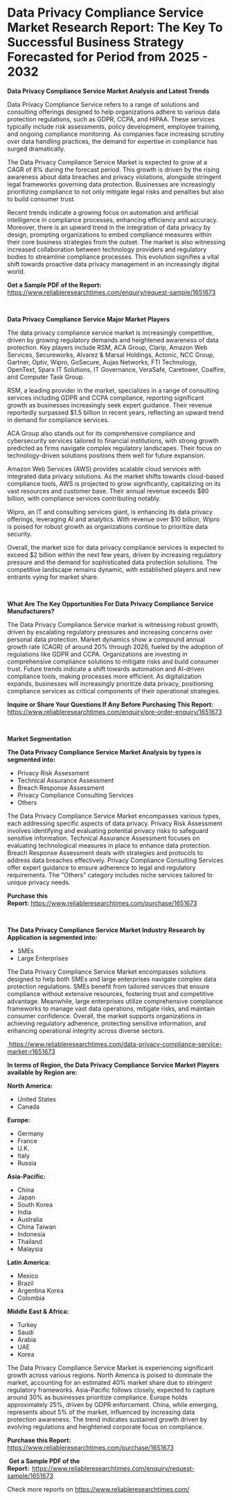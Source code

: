 <p><h1>Data Privacy Compliance Service Market Research Report: The Key To Successful Business Strategy Forecasted for Period from 2025 - 2032</h1></p><p><strong>Data Privacy Compliance Service Market Analysis and Latest Trends</strong></p>
<p><p>Data Privacy Compliance Service refers to a range of solutions and consulting offerings designed to help organizations adhere to various data protection regulations, such as GDPR, CCPA, and HIPAA. These services typically include risk assessments, policy development, employee training, and ongoing compliance monitoring. As companies face increasing scrutiny over data handling practices, the demand for expertise in compliance has surged dramatically.</p><p>The Data Privacy Compliance Service Market is expected to grow at a CAGR of 8% during the forecast period. This growth is driven by the rising awareness about data breaches and privacy violations, alongside stringent legal frameworks governing data protection. Businesses are increasingly prioritizing compliance to not only mitigate legal risks and penalties but also to build consumer trust. </p><p>Recent trends indicate a growing focus on automation and artificial intelligence in compliance processes, enhancing efficiency and accuracy. Moreover, there is an upward trend in the integration of data privacy by design, prompting organizations to embed compliance measures within their core business strategies from the outset. The market is also witnessing increased collaboration between technology providers and regulatory bodies to streamline compliance processes. This evolution signifies a vital shift towards proactive data privacy management in an increasingly digital world.</p></p>
<p><strong>Get a Sample PDF of the Report:&nbsp;</strong> <a href="https://www.reliableresearchtimes.com/enquiry/request-sample/1651673?utm_campaign=2241&utm_medium=2&utm_source=Github&utm_content=ia&utm_term=23032025&utm_id=data-privacy-compliance-service">https://www.reliableresearchtimes.com/enquiry/request-sample/1651673</a></p>
<p>&nbsp;</p>
<p><strong>Data Privacy Compliance Service Major Market Players</strong></p>
<p><p>The data privacy compliance service market is increasingly competitive, driven by growing regulatory demands and heightened awareness of data protection. Key players include RSM, ACA Group, Clarip, Amazon Web Services, Secureworks, Alvarez & Marsal Holdings, Actonic, NCC Group, Gartner, Optiv, Wipro, GoSecure, Aujas Networks, FTI Technology, OpenText, Sparx IT Solutions, IT Governance, VeraSafe, Caretower, Coalfire, and Computer Task Group.</p><p>RSM, a leading provider in the market, specializes in a range of consulting services including GDPR and CCPA compliance, reporting significant growth as businesses increasingly seek expert guidance. Their revenue reportedly surpassed $1.5 billion in recent years, reflecting an upward trend in demand for compliance services.</p><p>ACA Group also stands out for its comprehensive compliance and cybersecurity services tailored to financial institutions, with strong growth predicted as firms navigate complex regulatory landscapes. Their focus on technology-driven solutions positions them well for future expansion.</p><p>Amazon Web Services (AWS) provides scalable cloud services with integrated data privacy solutions. As the market shifts towards cloud-based compliance tools, AWS is projected to grow significantly, capitalizing on its vast resources and customer base. Their annual revenue exceeds $80 billion, with compliance services contributing notably.</p><p>Wipro, an IT and consulting services giant, is enhancing its data privacy offerings, leveraging AI and analytics. With revenue over $10 billion, Wipro is poised for robust growth as organizations continue to prioritize data security.</p><p>Overall, the market size for data privacy compliance services is expected to exceed $2 billion within the next few years, driven by increasing regulatory pressure and the demand for sophisticated data protection solutions. The competitive landscape remains dynamic, with established players and new entrants vying for market share.</p></p>
<p>&nbsp;</p>
<p><strong>What Are The Key Opportunities For Data Privacy Compliance Service Manufacturers?</strong></p>
<p><p>The Data Privacy Compliance Service market is witnessing robust growth, driven by escalating regulatory pressures and increasing concerns over personal data protection. Market dynamics show a compound annual growth rate (CAGR) of around 20% through 2026, fueled by the adoption of regulations like GDPR and CCPA. Organizations are investing in comprehensive compliance solutions to mitigate risks and build consumer trust. Future trends indicate a shift towards automation and AI-driven compliance tools, making processes more efficient. As digitalization expands, businesses will increasingly prioritize data privacy, positioning compliance services as critical components of their operational strategies.</p></p>
<p><strong>Inquire or Share Your Questions If Any Before Purchasing This Report:</strong> <a href="https://www.reliableresearchtimes.com/enquiry/pre-order-enquiry/1651673?utm_campaign=2241&utm_medium=2&utm_source=Github&utm_content=ia&utm_term=23032025&utm_id=data-privacy-compliance-service">https://www.reliableresearchtimes.com/enquiry/pre-order-enquiry/1651673</a></p>
<p>&nbsp;</p>
<p><strong>Market Segmentation</strong></p>
<p><strong>The Data Privacy Compliance Service Market Analysis by types is segmented into:</strong></p>
<p><ul><li>Privacy Risk Assessment</li><li>Technical Assurance Assessment</li><li>Breach Response Assessment</li><li>Privacy Compliance Consulting Services</li><li>Others</li></ul></p>
<p><p>The Data Privacy Compliance Service Market encompasses various types, each addressing specific aspects of data privacy. Privacy Risk Assessment involves identifying and evaluating potential privacy risks to safeguard sensitive information. Technical Assurance Assessment focuses on evaluating technological measures in place to enhance data protection. Breach Response Assessment deals with strategies and protocols to address data breaches effectively. Privacy Compliance Consulting Services offer expert guidance to ensure adherence to legal and regulatory requirements. The "Others" category includes niche services tailored to unique privacy needs.</p></p>
<p><strong>Purchase this Report:&nbsp;</strong><a href="https://www.reliableresearchtimes.com/purchase/1651673?utm_campaign=2241&utm_medium=2&utm_source=Github&utm_content=ia&utm_term=23032025&utm_id=data-privacy-compliance-service">https://www.reliableresearchtimes.com/purchase/1651673</a></p>
<p>&nbsp;</p>
<p><strong>The Data Privacy Compliance Service Market Industry Research by Application is segmented into:</strong></p>
<p><ul><li>SMEs</li><li>Large Enterprises</li></ul></p>
<p><p>The Data Privacy Compliance Service Market encompasses solutions designed to help both SMEs and large enterprises navigate complex data protection regulations. SMEs benefit from tailored services that ensure compliance without extensive resources, fostering trust and competitive advantage. Meanwhile, large enterprises utilize comprehensive compliance frameworks to manage vast data operations, mitigate risks, and maintain consumer confidence. Overall, the market supports organizations in achieving regulatory adherence, protecting sensitive information, and enhancing operational integrity across diverse sectors.</p></p>
<p><a href="https://www.reliableresearchtimes.com/data-privacy-compliance-service-market-r1651673?utm_campaign=2241&utm_medium=2&utm_source=Github&utm_content=ia&utm_term=23032025&utm_id=data-privacy-compliance-service">&nbsp;https://www.reliableresearchtimes.com/data-privacy-compliance-service-market-r1651673</a></p>
<p><strong>In terms of Region, the Data Privacy Compliance Service Market Players available by Region are:</strong></p>
<p>
    <p> <strong> North America: </strong>
        <ul>
            <li>United States</li>
            <li>Canada</li>
        </ul>
        </p> 
    <p> <strong> Europe: </strong>
        <ul>
            <li>Germany</li>
            <li>France</li>
            <li>U.K.</li>
            <li>Italy</li>
            <li>Russia</li>
        </ul>
        </p> 
    <p> <strong> Asia-Pacific: </strong>
        <ul>
            <li>China</li>
            <li>Japan</li>
            <li>South Korea</li>
            <li>India</li>
            <li>Australia</li>
            <li>China Taiwan</li>
            <li>Indonesia</li>
            <li>Thailand</li>
            <li>Malaysia</li>
        </ul>
        </p> 
    <p> <strong> Latin America: </strong>
        <ul>
            <li>Mexico</li>
            <li>Brazil</li>
            <li>Argentina Korea</li>
            <li>Colombia</li>
        </ul>
        </p> 
    <p> <strong> Middle East & Africa: </strong>
        <ul>
            <li>Turkey</li>
            <li>Saudi</li>
            <li>Arabia</li>
            <li>UAE</li>
            <li>Korea</li>
        </ul>
    </p>
    </p>
<p><p>The Data Privacy Compliance Service Market is experiencing significant growth across various regions. North America is poised to dominate the market, accounting for an estimated 40% market share due to stringent regulatory frameworks. Asia-Pacific follows closely, expected to capture around 30% as businesses prioritize compliance. Europe holds approximately 25%, driven by GDPR enforcement. China, while emerging, represents about 5% of the market, influenced by increasing data protection awareness. The trend indicates sustained growth driven by evolving regulations and heightened corporate focus on compliance.</p></p>
<p><strong>Purchase this Report: </strong><a href="https://www.reliableresearchtimes.com/purchase/1651673?utm_campaign=2241&utm_medium=2&utm_source=Github&utm_content=ia&utm_term=23032025&utm_id=data-privacy-compliance-service">https://www.reliableresearchtimes.com/purchase/1651673</a></p>
<p>&nbsp;<strong>Get a Sample PDF of the Report:&nbsp;&nbsp;</strong><a href="https://www.reliableresearchtimes.com/enquiry/request-sample/1651673?utm_campaign=2241&utm_medium=2&utm_source=Github&utm_content=ia&utm_term=23032025&utm_id=data-privacy-compliance-service">https://www.reliableresearchtimes.com/enquiry/request-sample/1651673</a></p>
<p><strong></strong></p>
<p>Check more reports on <a href="https://www.reliableresearchtimes.com/?utm_campaign=2241&utm_medium=2&utm_source=Github&utm_content=ia&utm_term=23032025&utm_id=data-privacy-compliance-service">https://www.reliableresearchtimes.com/</a></p>